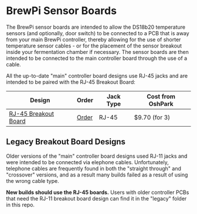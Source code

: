 BrewPi Sensor Boards
====================

The BrewPi sensor boards are intended to allow the DS18b20 temperature sensors (and optionally, door switch) to be connected to a PCB that is away from your main BrewPi controller, thereby allowing for the use of shorter temperature sensor cables - or for the placement of the sensor breakout inside your fermentation chamber if necessary. The sensor boards are then intended to be connected to the main controller board through the use of a cable.

All the up-to-date "main" controller board designs use RJ-45 jacks and are intended to be paired with the RJ-45 Breakout Board:



| Design                                               | Order                                                 | Jack Type | Cost from OshPark |
| ---------------------------------------------------- | ----------------------------------------------------- | --------- | ----------------- |
| [RJ-45 Breakout Board](RJ-45%20Sensor%20Breakout.md) | [Order](https://oshpark.com/shared_projects/3N0xLoYk) | RJ-45     | $9.70 (for 3)     |



## Legacy Breakout Board Designs

Older versions of the "main" controller board designs used RJ-11 jacks and were intended to be connected via elephone cables. Unfortunately, telephone cables are frequently found in both the "straight through" and "crossover" versions, and as a result many builds failed as a result of using the wrong cable type.

**New builds should use the RJ-45 boards.** Users with older controller PCBs that need the RJ-11 breakout board design can find it in the "legacy" folder in this repo.

